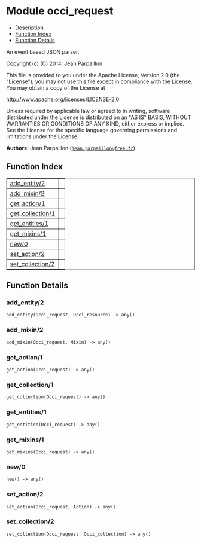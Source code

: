 

# Module occi_request #
* [Description](#description)
* [Function Index](#index)
* [Function Details](#functions)

An event based JSON parser.

Copyright (c) (C) 2014, Jean Parpaillon

This file is provided to you under the Apache License,
Version 2.0 (the "License"); you may not use this file
except in compliance with the License.  You may obtain
a copy of the License at

http://www.apache.org/licenses/LICENSE-2.0

Unless required by applicable law or agreed to in writing,
software distributed under the License is distributed on an
"AS IS" BASIS, WITHOUT WARRANTIES OR CONDITIONS OF ANY
KIND, either express or implied.  See the License for the
specific language governing permissions and limitations
under the License.

__Authors:__ Jean Parpaillon ([`jean.parpaillon@free.fr`](mailto:jean.parpaillon@free.fr)).

<a name="index"></a>

## Function Index ##


<table width="100%" border="1" cellspacing="0" cellpadding="2" summary="function index"><tr><td valign="top"><a href="#add_entity-2">add_entity/2</a></td><td></td></tr><tr><td valign="top"><a href="#add_mixin-2">add_mixin/2</a></td><td></td></tr><tr><td valign="top"><a href="#get_action-1">get_action/1</a></td><td></td></tr><tr><td valign="top"><a href="#get_collection-1">get_collection/1</a></td><td></td></tr><tr><td valign="top"><a href="#get_entities-1">get_entities/1</a></td><td></td></tr><tr><td valign="top"><a href="#get_mixins-1">get_mixins/1</a></td><td></td></tr><tr><td valign="top"><a href="#new-0">new/0</a></td><td></td></tr><tr><td valign="top"><a href="#set_action-2">set_action/2</a></td><td></td></tr><tr><td valign="top"><a href="#set_collection-2">set_collection/2</a></td><td></td></tr></table>


<a name="functions"></a>

## Function Details ##

<a name="add_entity-2"></a>

### add_entity/2 ###

`add_entity(Occi_request, Occi_resource) -> any()`

<a name="add_mixin-2"></a>

### add_mixin/2 ###

`add_mixin(Occi_request, Mixin) -> any()`

<a name="get_action-1"></a>

### get_action/1 ###

`get_action(Occi_request) -> any()`

<a name="get_collection-1"></a>

### get_collection/1 ###

`get_collection(Occi_request) -> any()`

<a name="get_entities-1"></a>

### get_entities/1 ###

`get_entities(Occi_request) -> any()`

<a name="get_mixins-1"></a>

### get_mixins/1 ###

`get_mixins(Occi_request) -> any()`

<a name="new-0"></a>

### new/0 ###

`new() -> any()`

<a name="set_action-2"></a>

### set_action/2 ###

`set_action(Occi_request, Action) -> any()`

<a name="set_collection-2"></a>

### set_collection/2 ###

`set_collection(Occi_request, Occi_collection) -> any()`

